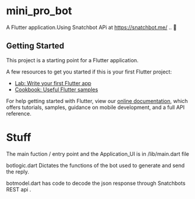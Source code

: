 # mini_pro_bot

A Flutter application.Using Snatchbot APi at https://snatchbot.me/ .. 👀

## Getting Started

This project is a starting point for a Flutter application.

A few resources to get you started if this is your first Flutter project:

- [Lab: Write your first Flutter app](https://flutter.dev/docs/get-started/codelab)
- [Cookbook: Useful Flutter samples](https://flutter.dev/docs/cookbook)

For help getting started with Flutter, view our
[online documentation](https://flutter.dev/docs), which offers tutorials,
samples, guidance on mobile development, and a full API reference.

# Stuff

The main fuction / entry point and the Application_UI is in /lib/main.dart file

botlogic.dart Dictates the functions of the bot used to generate and send the reply.

botmodel.dart has code to decode the json response through Snatchbots REST api .
